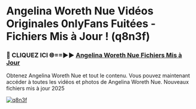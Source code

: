 # Angelina Woreth Nue Vidéos Originales 0nlyFans Fuitées - Fichiers Mis à Jour ! (q8n3f)

<h3>🔴 CLIQUEZ ICI 🌐==►► <a href="https://tinyurl.com/2pmr4ezf" rel="nofollow">Angelina Woreth Nue Fichiers Mis à Jour</a></h3>

Obtenez Angelina Woreth Nue et tout le contenu. Vous pouvez maintenant accéder à toutes les vidéos et photos de Angelina Woreth Nue. Nouveaux fichiers mis à jour 2025

[![q8n3f](https://i.imgur.com/6SNvagu.gif)](https://tinyurl.com/2pmr4ezf)
